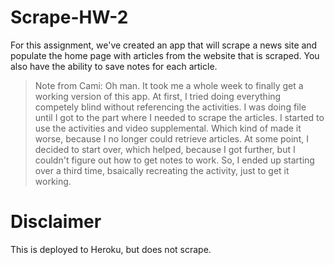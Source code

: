 # Scrape-HW-2
For this assignment, we've created an app that will scrape a news site and populate the home page with articles from the website that is scraped. You also have the ability to save notes for each article.

> Note from Cami: Oh man. It took me a whole week to finally get a working version of this app. At first, I tried doing everything competely blind without referencing the activities. I was doing file until I got to the part where I needed to scrape the articles. I started to use the activities and video supplemental. Which kind of made it worse, because I no longer could retrieve articles. At some point, I decided to start over, which helped, because I got further, but I couldn't figure out how to get notes to work. So, I ended up starting over a third time, bsaically recreating the activity, just to get it working.

# Disclaimer

This is deployed to Heroku, but does not scrape.